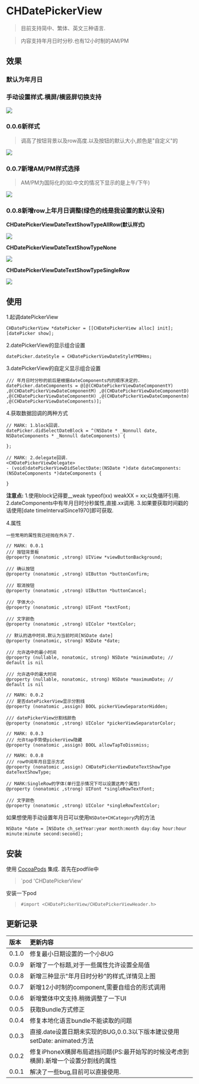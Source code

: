 # CHDatePickerView

> 目前支持简中、繁体、英文三种语言.

> 内容支持年月日时分秒.也有12小时制的AM/PM

## 效果

### 默认为年月日

### 手动设置样式.横屏/横竖屏切换支持
![](https://github.com/MeteoriteMan/Assets/blob/master/gif/CHDatePickerView-Demo-iPhone%20Xs%20Max.gif?raw=true)

### 0.0.6新样式
> 调高了按钮背景以及row高度.以及按钮的默认大小,颜色是"自定义"的

![](https://github.com/MeteoriteMan/Assets/blob/master/gif/CHDatePickerView-Demo(0.0.6)-iPhone%20Xs%20Max.gif?raw=true)

### 0.0.7新增AM/PM样式选择
> AM/PM为国际化的(如:中文的情况下显示的是上午/下午)

![](https://github.com/MeteoriteMan/Assets/blob/master/gif/CHDatePickerView-Demo(0.0.7)-iPhone%20SE.gif?raw=true)

### 0.0.8新增row上年月日调整(绿色的线是我设置的默认没有)

**CHDatePickerViewDateTextShowTypeAllRow(默认样式)**

![](https://github.com/MeteoriteMan/Assets/blob/master/png/CHDatePickerView-Demo-0.0.8(CHDatePickerViewDateTextShowTypeAllRow)@2x.png?raw=true)

**CHDatePickerViewDateTextShowTypeNone**

![](https://github.com/MeteoriteMan/Assets/blob/master/png/CHDatePickerView-Demo-0.0.8(CHDatePickerViewDateTextShowTypeNone)@2x.png?raw=true)

**CHDatePickerViewDateTextShowTypeSingleRow**

![](https://github.com/MeteoriteMan/Assets/blob/master/png/CHDatePickerView-Demo-0.0.8(CHDatePickerViewDateTextShowTypeSingleRow)@2x.png?raw=true)

## 使用

1.起调datePickerView

```
CHDatePickerView *datePicker = [[CHDatePickerView alloc] init];	
[datePicker show];
```

2.datePickerView的显示组合设置

```
datePicker.dateStyle = CHDatePickerViewDateStyleYMDHms;
```

3.datePickerView的自定义显示组合设置

```
/// 年月日时分秒的前后是根据dateComponents内的顺序决定的.
datePicker.dateComponents = @[@(CHDatePickerViewDateComponentY) ,@(CHDatePickerViewDateComponentM) ,@(CHDatePickerViewDateComponentD) ,@(CHDatePickerViewDateComponentH) ,@(CHDatePickerViewDateComponentm) ,@(CHDatePickerViewDateComponents)];
```

4.获取数据回调的两种方式

```
// MARK: 1.block回调.
datePicker.didSelectDateBlock = ^(NSDate * _Nonnull date, NSDateComponents * _Nonnull dateComponents) {

};
    
// MARK: 2.delegate回调.
<CHDatePickerViewDelegate>
- (void)datePickerViewDidSelectDate:(NSDate *)date dateComponents:(NSDateComponents *)dateComponents {

}
```

**注意点:**
1.使用block记得要__weak typeof(xx) weakXX = xx;以免循环引用.
2.dateComponents中有年月日时分秒属性,直接.xx调用.
3.如果要获取时间戳的话使用[date timeIntervalSince1970]即可获取.

4.属性

```
一些常用的属性我已经抛在外头了.

// MARK: 0.0.1
/// 按钮背景板
@property (nonatomic ,strong) UIView *viewButtonBackground;

/// 确认按钮
@property (nonatomic ,strong) UIButton *buttonConfirm;

/// 取消按钮
@property (nonatomic ,strong) UIButton *buttonCancel;

/// 字体大小
@property (nonatomic ,strong) UIFont *textFont;

/// 文字颜色
@property (nonatomic ,strong) UIColor *textColor;

// 默认的选中时间.默认为当前时间[NSDate date]
@property (nonatomic, strong) NSDate *date;

/// 允许选中的最小时间
@property (nullable, nonatomic, strong) NSDate *minimumDate; // default is nil

/// 允许选中的最大时间
@property (nullable, nonatomic, strong) NSDate *maximumDate; // default is nil

// MARK: 0.0.2
/// 是否datePickerView显示分割线
@property (nonatomic ,assign) BOOL pickerViewSeparatorHidden;

/// datePickerView分割线颜色
@property (nonatomic ,strong) UIColor *pickerViewSeparatorColor;

// MARK: 0.0.3
/// 允许tap手势使pickerView隐藏
@property (nonatomic ,assign) BOOL allowTapToDissmiss;

// MARK: 0.0.8
/// row中间年月日显示方式
@property (nonatomic ,assign) CHDatePickerViewDateTextShowType dateTextShowType;

// MARK:SingleRow的字体(单行显示情况下可以设置这两个属性)
@property (nonatomic ,strong) UIFont *singleRowTextFont;

/// 文字颜色
@property (nonatomic ,strong) UIColor *singleRowTextColor;

```

如果想使用手动设置年月日可以使用`NSDate+CHCategory`内的方法

```
NSDate *date = [NSDate ch_setYear:year month:month day:day hour:hour minute:minute second:second];
```

## 安装

使用 [CocoaPods](http://www.cocoapods.com/) 集成.
首先在podfile中
>`pod 'CHDatePickerView'

安装一下pod

>`#import <CHDatePickerView/CHDatePickerViewHeader.h>`

## 更新记录

|版本|更新内容|
|:--|:--|
|0.1.0|修复最小日期设置的一个小BUG|
|0.0.9|新增了一个标题,对于一些属性允许设置全局值|
|0.0.8|新增三种显示"年月日时分秒"的样式,详情见上图|
|0.0.7|新增12小时制的component,需要自组合的形式调用|
|0.0.6|新增繁体中文支持.稍微调整了一下UI|
|0.0.5|获取Bundle方式修正|
|0.0.4|修复本地化语言bundle不能读取的问题|
|0.0.3|直接.date设置日期未实现的BUG,0.0.3以下版本建议使用setDate: animated:方法|
|0.0.2|修复iPhoneX横屏布局遮挡问题(PS:最开始写的时候没考虑到横屏).新增一个设置分割线的属性|
|0.0.1|解决了一些bug,目前可以直接使用.|
